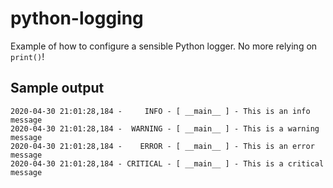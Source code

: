 # python-logging

Example of how to configure a sensible Python logger. No more relying on `print()`!


## Sample output
```
2020-04-30 21:01:28,184 -     INFO - [ __main__ ] - This is an info message
2020-04-30 21:01:28,184 -  WARNING - [ __main__ ] - This is a warning message
2020-04-30 21:01:28,184 -    ERROR - [ __main__ ] - This is an error message
2020-04-30 21:01:28,184 - CRITICAL - [ __main__ ] - This is a critical message
```